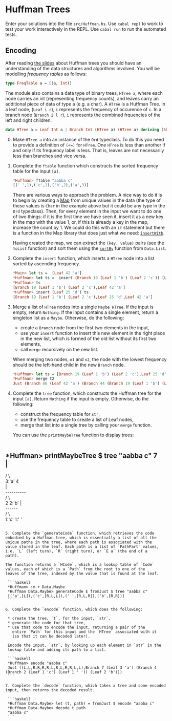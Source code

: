 # Huffman Trees

Enter your solutions into the file `src/Huffman.hs`. Use `cabal repl`
to work to test your work interactively in the REPL. Use `cabal run`
to run the automated tests.

## Encoding

After reading [the slides](./huffman-slides.pdf) about Huffman trees
you should have an understanding of the data structures and algorithms
involved. You will be modelling *frequency tables* as follows:

```haskell
type FreqTable a = [(a, Int)]
```

The module also contains a data type of binary trees, `HTree a`, where
each node carries an int (representing frequency counts), and
leaves carry an additional piece of data of type a (e.g. a char). A
`HTree` is a Huffman Tree. In a leaf node, (`Leaf i c`), `i` represents
the frequency of occurence of `c`. In a branch node (`Branch i l r`), `i`
represents the combined frquencies of the left and right children.

```haskell
data HTree a = Leaf Int a | Branch Int (HTree a) (HTree a) deriving (Show, Eq)
```

0. Make `HTree a` into an instance of the `Ord` typeclass. To do this
you need to provide a definition of `(<=)` for `HTree`. One `HTree`
is less than another if and only if its frequency label is less. That
is, leaves are not necessarily less than branches and vice versa.

1. Complete the `ftable` function which constructs the sorted
   frequency table for the input `[a]`. 
   
   ```haskell
   *Huffman> fTable "aabba c"
   [(' ',1),('c',1),('b',2),('a',3)]
   ```

   There are various ways to approach the problem. A nice way to do it
   is to begin by creating a
   [Map](https://hackage.haskell.org/package/containers-0.4.0.0/docs/Data-Map.html)
   from unique values in the data (the type of these values is `Char`
   in the example above but it could be any type in the `Ord`
   typeclass). Then, for every element in the input we want to do one
   of two things: if it is the first time we have seen it, insert it
   as a new key in the map with the value 1, or, if this is already a
   key in the map, increase the count by 1. We could do this with an
   `if` statement but there is a function in the Map library that does
   just what we need:
   [`insertWith`](https://hackage.haskell.org/package/containers-0.4.0.0/docs/Data-Map.html#v:insertWith).

   Having created the map, we can extract the `(key, value)` pairs
   (see the `toList` function) and sort them using the
   [`sortBy`](https://hackage.haskell.org/package/base-4.16.0.0/docs/Data-List.html#v:sortBy)
   function from `Data.List`.


2. Complete the `insert` function, which inserts a `HTree` node into a
   list sorted by ascending frequency.

   ```haskell
   *Main> let ts =  [Leaf 42 'a']
   *Huffman> let ts =  insert (Branch 19 (Leaf 1 'b') (Leaf 2 'c')) [Leaf 42 'a']
   *Huffman> ts
   [Branch 19 (Leaf 1 'b') (Leaf 2 'c'),Leaf 42 'a']
   *Huffman> insert (Leaf 25 'd') ts
   [Branch 19 (Leaf 1 'b') (Leaf 2 'c'),Leaf 25 'd',Leaf 42 'a']
   ```

3. Merge a list of `HTree` nodes into a single `Maybe HTree`. If the
   input is empty, return `Nothing`. If the input contains a single
   element, return a singleton list as a `Maybe`. Otherwise, do the
   following:
    * create a `Branch` node from the first two elements in the input,
	* use your `insert` function to insert this new
      element in the right place in the new list, which is formed of the old 
      list without its first two elements,
    * call `merge` recursively on the new list.

   When merging two nodes, `n1` and `n2`, the node with the lowest frequency
   should be the left-hand child in the new `Branch` node.

   ```haskell
   *Huffman> let ts = [Branch 19 (Leaf 1 'b') (Leaf 2 'c'),Leaf 25 'd',Leaf 42 'a']
   *Huffman> merge t2
   Just (Branch 86 (Leaf 42 'a') (Branch 44 (Branch 19 (Leaf 1 'b') (Leaf 2 'c')) (Leaf 25 'd')))
   ```
4. Complete the `tree` function, which constructs the Huffman tree for
   the input `[a]`. Return `Nothing` if the input is empty.
   Otherwise, do the following:
    * construct the frequency table for `str`,
	* use the frequency table to create a list of Leaf nodes, 
	* merge that list into a single tree by calling your `merge`
      function.
	  
   You can use the `printMaybeTree` function to display trees:
  
   ```haskell
*Huffman> printMaybeTree $ tree "aabba c"
            7             
            |             
   -------------          
  /             \         
3:'a'           4         
                |         
             ----------   
            /          \  
            2        2:'b'
            |             
          ------          
         /      \         
       1:'c'  1:' '  
   ```

5. Complete the `generateCode` function, which retrieves the code
   embodied by a Huffman tree, which is essentially a list of all the
   unique paths in the tree, where each path is associated with the
   value stored in the leaf. Each path is a list of `PathPart` values,
   i.e. `L` (left turn), `R` (right turn), or `E a` (the end of a
   path).
   
   The function returns a `HCode`, which is a lookup table of `Code`
   values, each of which is a `Path` from the root to one of the
   leaves of the tree, indexed by the value that is found at the leaf.
   
    ```haskell
    *Huffman> :m + Data.Maybe
    *Huffman Data.Maybe> generateCode $ fromJust $ tree "aabba c"
    [('a',[L]),('c',[R,L,L]),(' ',[R,L,R]),('b',[R,R])]
    ```

6. Complete the `encode` function, which does the following:

    * create the tree, `t`, for the input, `str`, 
	* generate the code for that tree,
	* use that code to encode the input, returning a pair of the
      entire `Path` for this input and the `HTree` associated with it
      (so that it can be decoded later).
	
	Encode the input, `str`, by looking up each element in `str` in the
	lookup table and adding its path to a list. 

    ```haskell
    *Huffman> encode "aabba c"
    Just ([L,L,R,R,R,R,L,R,L,R,R,L,L],Branch 7 (Leaf 3 'a') (Branch 4 (Branch 2 (Leaf 1 'c') (Leaf 1 ' ')) (Leaf 2 'b')))
    ```

7. Complete the `decode` function, which takes a tree and some encoded
   input, then returns the decoded result.

    ```haskell
    *Huffman Data.Maybe> let (t, path) = fromJust $ encode "aabba c"
    *Huffman Data.Maybe> decode t path
    "aabba c"
    ```
